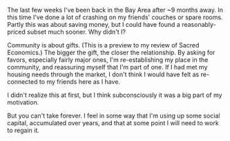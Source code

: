 The last few weeks I've been back in the Bay Area after ~9 months away. In this time I've done a lot of crashing on my friends' couches or spare rooms. Partly this was about saving money, but I could have found a reasonably-priced subset much sooner. Why didn't I?

Community is about gifts. (This is a preview to my review of Sacred Economics.) The bigger the gift, the closer the relationship. By asking for favors, especially fairly major ones, I'm re-establishing my place in the community, and reassuring myself that I'm part of one. If I had met my housing needs through the market, I don't think I would have felt as re-connected to my friends here as I have.

I didn't realize this at first, but I think subconsciously it was a big part of my motivation.

But you can't take forever. I feel in some way that I'm using up some social capital, accumulated over years, and that at some point I will need to work to regain it.
